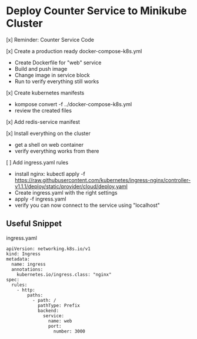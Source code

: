 # Deploy Counter Service to Minikube Cluster

[x] Reminder: Counter Service Code

[x] Create a production ready docker-compose-k8s.yml
  - Create Dockerfile for "web" service
  - Build and push image
  - Change image in service block
  - Run to verify everything still works

[x] Create kubernetes manifests
  - kompose convert -f ../docker-compose-k8s.yml
  - review the created files

[x] Add redis-service manifest

[x] Install everything on the cluster
  - get a shell on web container
  - verify everything works from there

[ ] Add ingress.yaml rules
  - install nginx: kubectl apply -f https://raw.githubusercontent.com/kubernetes/ingress-nginx/controller-v1.1.1/deploy/static/provider/cloud/deploy.yaml
  - Create ingress.yaml with the right settings
  - apply -f ingress.yaml
  - verify you can now connect to the service using "localhost"


















## Useful Snippet

ingress.yaml

```
apiVersion: networking.k8s.io/v1
kind: Ingress
metadata:
  name: ingress
  annotations:
    kubernetes.io/ingress.class: "nginx"
spec:
  rules:
    - http:
        paths:
          - path: /
            pathType: Prefix
            backend:
              service:
                name: web
                port:
                  number: 3000
```
